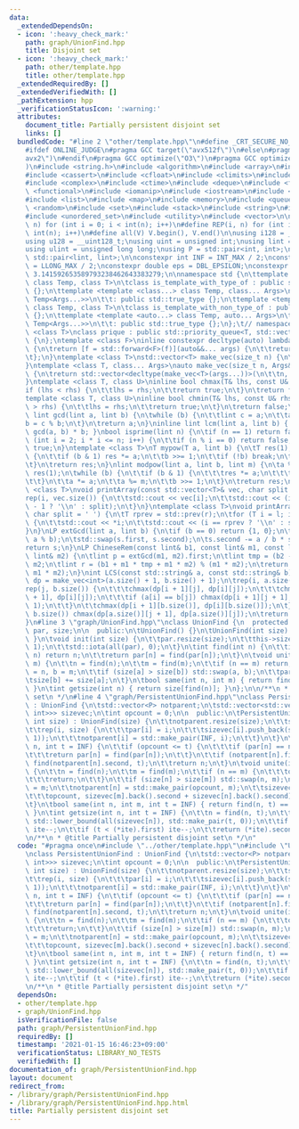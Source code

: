 ```yaml
---
data:
  _extendedDependsOn:
  - icon: ':heavy_check_mark:'
    path: graph/UnionFind.hpp
    title: Disjoint set
  - icon: ':heavy_check_mark:'
    path: other/template.hpp
    title: other/template.hpp
  _extendedRequiredBy: []
  _extendedVerifiedWith: []
  _pathExtension: hpp
  _verificationStatusIcon: ':warning:'
  attributes:
    document_title: Partially persistent disjoint set
    links: []
  bundledCode: "#line 2 \"other/template.hpp\"\n#define _CRT_SECURE_NO_WARNINGS\n\
    #ifdef ONLINE_JUDGE\n#pragma GCC target(\"avx512f\")\n#else\n#pragma GCC target(\"\
    avx2\")\n#endif\n#pragma GCC optimize(\"O3\")\n#pragma GCC optimize(\"unroll-loops\"\
    )\n#include <string.h>\n#include <algorithm>\n#include <array>\n#include <bitset>\n\
    #include <cassert>\n#include <cfloat>\n#include <climits>\n#include <cmath>\n\
    #include <complex>\n#include <ctime>\n#include <deque>\n#include <fstream>\n#include\
    \ <functional>\n#include <iomanip>\n#include <iostream>\n#include <iterator>\n\
    #include <list>\n#include <map>\n#include <memory>\n#include <queue>\n#include\
    \ <random>\n#include <set>\n#include <stack>\n#include <string>\n#include <unordered_map>\n\
    #include <unordered_set>\n#include <utility>\n#include <vector>\n\n#define rep(i,\
    \ n) for (int i = 0; i < int(n); i++)\n#define REP(i, n) for (int i = 1; i <=\
    \ int(n); i++)\n#define all(V) V.begin(), V.end()\n\nusing i128 = __int128_t;\n\
    using u128 = __uint128_t;\nusing uint = unsigned int;\nusing lint = long long;\n\
    using ulint = unsigned long long;\nusing P = std::pair<int, int>;\nusing LP =\
    \ std::pair<lint, lint>;\n\nconstexpr int INF = INT_MAX / 2;\nconstexpr lint LINF\
    \ = LLONG_MAX / 2;\nconstexpr double eps = DBL_EPSILON;\nconstexpr double PI =\
    \ 3.141592653589793238462643383279;\n\nnamespace std {\n\ttemplate <template <class...>\
    \ class Temp, class T>\n\tclass is_template_with_type_of : public std::false_type\
    \ {};\n\ttemplate <template <class...> class Temp, class... Args>\n\tclass is_template_with_type_of<Temp,\
    \ Temp<Args...>>\n\t\t: public std::true_type {};\n\ttemplate <template <auto...>\
    \ class Temp, class T>\n\tclass is_template_with_non_type_of : public std::false_type\
    \ {};\n\ttemplate <template <auto...> class Temp, auto... Args>\n\tclass is_template_with_non_type_of<Temp,\
    \ Temp<Args...>>\n\t\t: public std::true_type {};\n};\t// namespace std\ntemplate\
    \ <class T>\nclass prique : public std::priority_queue<T, std::vector<T>, std::greater<T>>\
    \ {\n};\ntemplate <class F>\ninline constexpr decltype(auto) lambda_fix(F&& f)\
    \ {\n\treturn [f = std::forward<F>(f)](auto&&... args) {\n\t\treturn f(f, std::forward<decltype(args)>(args)...);\n\
    \t};\n}\ntemplate <class T>\nstd::vector<T> make_vec(size_t n) {\n\treturn std::vector<T>(n);\n\
    }\ntemplate <class T, class... Args>\nauto make_vec(size_t n, Args&&... args)\
    \ {\n\treturn std::vector<decltype(make_vec<T>(args...))>(\n\t\tn, make_vec<T>(std::forward<Args>(args)...));\n\
    }\ntemplate <class T, class U>\ninline bool chmax(T& lhs, const U& rhs) {\n\t\
    if (lhs < rhs) {\n\t\tlhs = rhs;\n\t\treturn true;\n\t}\n\treturn false;\n}\n\
    template <class T, class U>\ninline bool chmin(T& lhs, const U& rhs) {\n\tif (lhs\
    \ > rhs) {\n\t\tlhs = rhs;\n\t\treturn true;\n\t}\n\treturn false;\n}\ninline\
    \ lint gcd(lint a, lint b) {\n\twhile (b) {\n\t\tlint c = a;\n\t\ta = b;\n\t\t\
    b = c % b;\n\t}\n\treturn a;\n}\ninline lint lcm(lint a, lint b) { return a /\
    \ gcd(a, b) * b; }\nbool isprime(lint n) {\n\tif (n == 1) return false;\n\tfor\
    \ (int i = 2; i * i <= n; i++) {\n\t\tif (n % i == 0) return false;\n\t}\n\treturn\
    \ true;\n}\ntemplate <class T>\nT mypow(T a, lint b) {\n\tT res(1);\n\twhile (true)\
    \ {\n\t\tif (b & 1) res *= a;\n\t\tb >>= 1;\n\t\tif (!b) break;\n\t\ta *= a;\n\
    \t}\n\treturn res;\n}\nlint modpow(lint a, lint b, lint m) {\n\ta %= m;\n\tlint\
    \ res(1);\n\twhile (b) {\n\t\tif (b & 1) {\n\t\t\tres *= a;\n\t\t\tres %= m;\n\
    \t\t}\n\t\ta *= a;\n\t\ta %= m;\n\t\tb >>= 1;\n\t}\n\treturn res;\n}\ntemplate\
    \ <class T>\nvoid printArray(const std::vector<T>& vec, char split = ' ') {\n\t\
    rep(i, vec.size()) {\n\t\tstd::cout << vec[i];\n\t\tstd::cout << (i == (int)vec.size()\
    \ - 1 ? '\\n' : split);\n\t}\n}\ntemplate <class T>\nvoid printArray(T l, T r,\
    \ char split = ' ') {\n\tT rprev = std::prev(r);\n\tfor (T i = l; i != r; i++)\
    \ {\n\t\tstd::cout << *i;\n\t\tstd::cout << (i == rprev ? '\\n' : split);\n\t\
    }\n}\nLP extGcd(lint a, lint b) {\n\tif (b == 0) return {1, 0};\n\tLP s = extGcd(b,\
    \ a % b);\n\tstd::swap(s.first, s.second);\n\ts.second -= a / b * s.first;\n\t\
    return s;\n}\nLP ChineseRem(const lint& b1, const lint& m1, const lint& b2, const\
    \ lint& m2) {\n\tlint p = extGcd(m1, m2).first;\n\tlint tmp = (b2 - b1) * p %\
    \ m2;\n\tlint r = (b1 + m1 * tmp + m1 * m2) % (m1 * m2);\n\treturn std::make_pair(r,\
    \ m1 * m2);\n}\nint LCS(const std::string& a, const std::string& b) {\n\tauto\
    \ dp = make_vec<int>(a.size() + 1, b.size() + 1);\n\trep(i, a.size()) {\n\t\t\
    rep(j, b.size()) {\n\t\t\tchmax(dp[i + 1][j], dp[i][j]);\n\t\t\tchmax(dp[i][j\
    \ + 1], dp[i][j]);\n\t\t\tif (a[i] == b[j]) chmax(dp[i + 1][j + 1], dp[i][j] +\
    \ 1);\n\t\t}\n\t\tchmax(dp[i + 1][b.size()], dp[i][b.size()]);\n\t}\n\trep(j,\
    \ b.size()) chmax(dp[a.size()][j + 1], dp[a.size()][j]);\n\treturn dp[a.size()][b.size()];\n\
    }\n#line 3 \"graph/UnionFind.hpp\"\nclass UnionFind {\n  protected:\n\tstd::vector<int>\
    \ par, size;\n\n  public:\n\tUnionFind() {}\n\tUnionFind(int size) { init(size);\
    \ }\n\tvoid init(int size) {\n\t\tpar.resize(size);\n\t\tthis->size.resize(size,\
    \ 1);\n\t\tstd::iota(all(par), 0);\n\t}\n\tint find(int n) {\n\t\tif (par[n] ==\
    \ n) return n;\n\t\treturn par[n] = find(par[n]);\n\t}\n\tvoid unite(int n, int\
    \ m) {\n\t\tn = find(n);\n\t\tm = find(m);\n\t\tif (n == m) return;\n\t\tint a\
    \ = n, b = m;\n\t\tif (size[a] > size[b]) std::swap(a, b);\n\t\tpar[a] = b;\n\t\
    \tsize[b] += size[a];\n\t}\n\tbool same(int n, int m) { return find(n) == find(m);\
    \ }\n\tint getsize(int n) { return size[find(n)]; }\n};\n\n/**\n * @title Disjoint\
    \ set\n */\n#line 4 \"graph/PersistentUnionFind.hpp\"\nclass PersistentUnionFind\
    \ : UnionFind {\n\tstd::vector<P> notparent;\n\tstd::vector<std::vector<std::pair<int,\
    \ int>>> sizevec;\n\tint opcount = 0;\n\n  public:\n\tPersistentUnionFind(unsigned\
    \ int size) : UnionFind(size) {\n\t\tnotparent.resize(size);\n\t\tsizevec.resize(size);\n\
    \t\trep(i, size) {\n\t\t\tpar[i] = i;\n\t\t\tsizevec[i].push_back(std::make_pair(-1,\
    \ 1));\n\t\t\tnotparent[i] = std::make_pair(INF, i);\n\t\t}\n\t}\n\tint find(int\
    \ n, int t = INF) {\n\t\tif (opcount <= t) {\n\t\t\tif (par[n] == n) return n;\n\
    \t\t\treturn par[n] = find(par[n]);\n\t\t}\n\t\tif (notparent[n].first <= t) return\
    \ find(notparent[n].second, t);\n\t\treturn n;\n\t}\n\tvoid unite(int n, int m)\
    \ {\n\t\tn = find(n);\n\t\tm = find(m);\n\t\tif (n == m) {\n\t\t\topcount++;\n\
    \t\t\treturn;\n\t\t}\n\t\tif (size[n] > size[m]) std::swap(n, m);\n\t\tpar[n]\
    \ = m;\n\t\tnotparent[n] = std::make_pair(opcount, m);\n\t\tsizevec[m].emplace_back(\n\
    \t\t\topcount, sizevec[m].back().second + sizevec[n].back().second);\n\t\topcount++;\n\
    \t}\n\tbool same(int n, int m, int t = INF) { return find(n, t) == find(m, t);\
    \ }\n\tint getsize(int n, int t = INF) {\n\t\tn = find(n, t);\n\t\tauto ite =\
    \ std::lower_bound(all(sizevec[n]), std::make_pair(t, 0));\n\t\tif (ite == sizevec[n].end())\
    \ ite--;\n\t\tif (t < (*ite).first) ite--;\n\t\treturn (*ite).second;\n\t}\n};\n\
    \n/**\n * @title Partially persistent disjoint set\n */\n"
  code: "#pragma once\n#include \"../other/template.hpp\"\n#include \"UnionFind.hpp\"\
    \nclass PersistentUnionFind : UnionFind {\n\tstd::vector<P> notparent;\n\tstd::vector<std::vector<std::pair<int,\
    \ int>>> sizevec;\n\tint opcount = 0;\n\n  public:\n\tPersistentUnionFind(unsigned\
    \ int size) : UnionFind(size) {\n\t\tnotparent.resize(size);\n\t\tsizevec.resize(size);\n\
    \t\trep(i, size) {\n\t\t\tpar[i] = i;\n\t\t\tsizevec[i].push_back(std::make_pair(-1,\
    \ 1));\n\t\t\tnotparent[i] = std::make_pair(INF, i);\n\t\t}\n\t}\n\tint find(int\
    \ n, int t = INF) {\n\t\tif (opcount <= t) {\n\t\t\tif (par[n] == n) return n;\n\
    \t\t\treturn par[n] = find(par[n]);\n\t\t}\n\t\tif (notparent[n].first <= t) return\
    \ find(notparent[n].second, t);\n\t\treturn n;\n\t}\n\tvoid unite(int n, int m)\
    \ {\n\t\tn = find(n);\n\t\tm = find(m);\n\t\tif (n == m) {\n\t\t\topcount++;\n\
    \t\t\treturn;\n\t\t}\n\t\tif (size[n] > size[m]) std::swap(n, m);\n\t\tpar[n]\
    \ = m;\n\t\tnotparent[n] = std::make_pair(opcount, m);\n\t\tsizevec[m].emplace_back(\n\
    \t\t\topcount, sizevec[m].back().second + sizevec[n].back().second);\n\t\topcount++;\n\
    \t}\n\tbool same(int n, int m, int t = INF) { return find(n, t) == find(m, t);\
    \ }\n\tint getsize(int n, int t = INF) {\n\t\tn = find(n, t);\n\t\tauto ite =\
    \ std::lower_bound(all(sizevec[n]), std::make_pair(t, 0));\n\t\tif (ite == sizevec[n].end())\
    \ ite--;\n\t\tif (t < (*ite).first) ite--;\n\t\treturn (*ite).second;\n\t}\n};\n\
    \n/**\n * @title Partially persistent disjoint set\n */"
  dependsOn:
  - other/template.hpp
  - graph/UnionFind.hpp
  isVerificationFile: false
  path: graph/PersistentUnionFind.hpp
  requiredBy: []
  timestamp: '2021-01-15 16:46:23+09:00'
  verificationStatus: LIBRARY_NO_TESTS
  verifiedWith: []
documentation_of: graph/PersistentUnionFind.hpp
layout: document
redirect_from:
- /library/graph/PersistentUnionFind.hpp
- /library/graph/PersistentUnionFind.hpp.html
title: Partially persistent disjoint set
---
```

